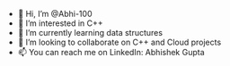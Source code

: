 - 👋 Hi, I’m @Abhi-100
- 👀 I’m interested in C++
- 🌱 I’m currently learning data structures
- 💞️ I’m looking to collaborate on C++ and Cloud projects
- 📫 You can reach me on LinkedIn: Abhishek Gupta

<!---
Abhi-100/Abhi-100 is a ✨ special ✨ repository because its `README.md` (this file) appears on your GitHub profile.
You can click the Preview link to take a look at your changes.
--->

